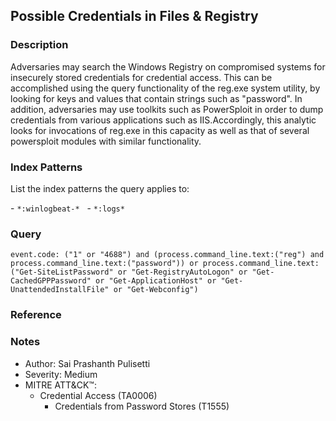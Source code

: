 ## Possible Credentials in Files & Registry

### Description  
Adversaries may search the Windows Registry on compromised systems for insecurely stored credentials for credential access. This can be accomplished using the query functionality of the reg.exe system utility, by looking for keys and values that contain strings such as "password". In addition, adversaries may use toolkits such as PowerSploit in order to dump credentials from various applications such as IIS.Accordingly, this analytic looks for invocations of reg.exe in this capacity as well as that of several powersploit modules with similar functionality.

### Index Patterns  

List the index patterns the query applies to:

- `*:winlogbeat-*`  
- `*:logs*`  

### Query  

```kql
event.code: ("1" or "4688") and (process.command_line.text:("reg") and process.command_line.text:("password")) or process.command_line.text:("Get-SiteListPassword" or "Get-RegistryAutoLogon" or "Get-CachedGPPPassword" or "Get-ApplicationHost" or "Get-UnattendedInstallFile" or "Get-Webconfig")
```

### Reference

### Notes
- Author: Sai Prashanth Pulisetti
- Severity: Medium
- MITRE ATT&CK™: 
  - Credential Access (TA0006)
    - Credentials from Password Stores (T1555)
